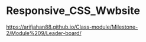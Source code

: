 ﻿# Responsive_CSS_Wwbsite
 https://arifjahan88.github.io/Class-module/Milestone-2/Module%209/Leader-board/
